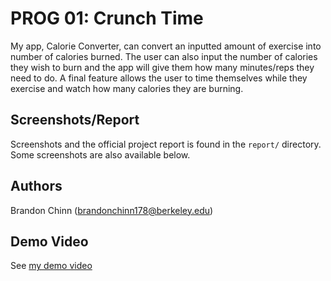 # PROG 01: Crunch Time

My app, Calorie Converter, can convert an inputted amount of exercise into number of calories burned. The user can also input the number of calories they wish to burn and the app will give them how many minutes/reps they need to do. A final feature allows the user to time themselves while they exercise and watch how many calories they are burning.

## Screenshots/Report

Screenshots and the official project report is found in the `report/` directory. Some screenshots are also available below.

## Authors

Brandon Chinn ([brandonchinn178@berkeley.edu](mailto:brandonchinn178@berkeley.edu))

## Demo Video

See [my demo video](http://tinyurl.com/brandonchinn-prog01)
